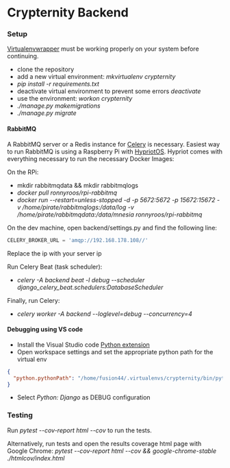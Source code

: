 # Crypternity Backend

### Setup

[Virtualenvwrapper](http://virtualenvwrapper.readthedocs.io/en/latest/install.html) must be working properly on your system before continuing.

* clone the repository
* add a new virtual environment: _mkvirtualenv crypternity_
* _pip install -r requirements.txt_
* deactivate virtual environment to prevent some errors _deactivate_
* use the environment: _workon crypternity_
* _./manage.py makemigrations_
* _./manage.py migrate_

#### RabbitMQ

A RabbitMQ server or a Redis instance for [Celery](http://www.celeryproject.org/) is necessary. Easiest way to run RabbitMQ is using a Raspberry Pi with [HypriotOS](https://blog.hypriot.com/downloads/). Hypriot comes with everything necessary to run the necessary Docker Images:

On the RPi:

* mkdir rabbitmqdata && mkdir rabbitmqlogs
* _docker pull ronnyroos/rpi-rabbitmq_
* _docker run --restart=unless-stopped -d -p 5672:5672 -p 15672:15672 -v /home/pirate/rabbitmqlogs:/data/log -v /home/pirate/rabbitmqdata:/data/mnesia ronnyroos/rpi-rabbitmq_

On the dev machine, open backend/settings.py and find the following line:

```python
CELERY_BROKER_URL = 'amqp://192.168.178.108//'
```

Replace the ip with your server ip

Run Celery Beat (task scheduler):

* _celery -A backend beat -l debug --scheduler django_celery_beat.schedulers:DatabaseScheduler_

Finally, run Celery:

* _celery worker -A backend --loglevel=debug --concurrency=4_

#### Debugging using VS code

* Install the Visual Studio code [Python extension](https://code.visualstudio.com/docs/languages/python)
* Open workspace settings and set the appropriate python path for the virtual env

```json
{
  "python.pythonPath": "/home/fusion44/.virtualenvs/crypternity/bin/python3.6"
}
```

* Select _Python: Django_ as DEBUG configuration

### Testing

Run _pytest --cov-report html --cov_ to run the tests.

Alternatively, run tests and open the results coverage html page with Google Chrome: _pytest --cov-report html --cov && google-chrome-stable ./htmlcov/index.html_

```

```
